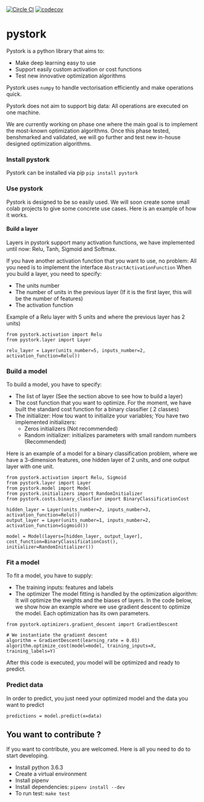 [![Circle CI](https://circleci.com/gh/yassineameur/pystork/tree/master.svg?style=shield&circle-token=cafe12cef1c92e9282e2fd01dd67e68725edbf34)](https://circleci.com/gh/yassineameur/pystork/tree/master)
[![codecov](https://codecov.io/gh/yassineameur/pystork/branch/master/graph/badge.svg)](https://codecov.io/gh/yassineameur/pystork)

# pystork
Pystork is a python library that aims to:
- Make deep learning easy to use
- Support easily custom activation or cost functions
- Test new innovative optimization algorithms

Pystork uses `numpy` to handle vectorisation efficiently and make operations quick.

Pystork does not aim to support big data: All operations are executed on one machine.

We are currently working on phase one where the main goal is to implement the most-known optimization algorithms. Once this phase tested, benshmarked and validated, we will go further and test new in-house designed optimization algorithms.

### Install pystork
 Pystork can be installed via pip
 `pip install pystork`

### Use pystork

Pystork is designed to be so easily used. We will soon create some small colab projects to give some concrete use cases.
Here is an example of how it works.

#### Build a layer
Layers in pystork support many activation functions, we have implemented until now: Relu, Tanh, Sigmoid and Softmax.

If you have another activation function that you want to use, no problem: All you need is to implement the interface `AbstractActivationFunction`
When you build a layer, you need to specify:
- The units number
- The number of units in the previous layer (If it is the first layer, this will be the number of features)
- The activation function

Example of a Relu layer with 5 units and where the previous layer has 2 units)
```
from pystork.activation import Relu
from pystork.layer import Layer

relu_layer = Layer(units_number=5, inputs_number=2, activation_function=Relu())
```

### Build a model
To build a model, you have to specify:
- The list of layer (See the section above to see how to build a layer)
- The cost function that you want to optimize. For the moment, we have built the standard cost function for a binary classifier ( 2 classes)
- The initializer: How tou want to initialize your variables; You have two implemented initializers:
    - Zeros initializers (Not recommended)
    - Random initializer: initializes parameters with small random numbers (Recommended)

Here is an example of a model for a binary classification problem, where we have a 3-dimension features, one hidden layer of 2 units, and one output layer with one unit.
```
from pystork.activation import Relu, Sigmoid
from pystork.layer import Layer
from pystork.model import Model
from pystork.initializers import RandomInitializer
from pystork.costs.binary_classfier import BinaryClassificationCost

hidden_layer = Layer(units_number=2, inputs_number=3, activation_function=Relu())
output_layer = Layer(units_number=1, inputs_number=2, activation_function=Sigmoid())

model = Model(layers=[hidden_layer, output_layer], cost_function=BinaryClassificationCost(), initializer=RandomInitializer())
```


### Fit a model
To fit a model, you have to supply:
- The training inputs: features and labels
- The optimizer
The model fitting is handled by the optimization algorithm: It will optimize the weights and the biases of layers.
In the code below, we show how an example where we use gradient descent to optimize the model. Each optimization has its own parameters.

```
from pystork.optimizers.gradient_descent import GradientDescent

# We instantiate the gradient descent
algorithm = GradientDescent(learning_rate = 0.01)
algorithm.optimize_cost(model=model, training_inputs=X, training_labels=Y)
```

After this code is executed, you model will be optimized and ready to predict.

### Predict data
In order to predict, you just need your optimized model and the data you want to predict

```
predictions = model.predict(x=data)
```

## You want to contribute ?
If you want to contribute, you are welcomed. Here is all you need to do to start developing.
- Install python 3.6.3
- Create a virtual environment
- Install pipenv
- Install dependencies: `pipenv install --dev`
- To run test: `make test`
